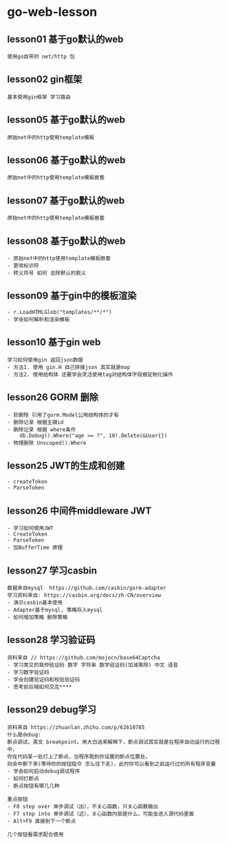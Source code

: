 # go-web-lesson

## lesson01 基于go默认的web
	使用go自带的 net/http 包

## lesson02 gin框架
	基本使用gin框架 学习路由

## lesson05  基于go默认的web
	原始net中的http使用template模板

## lesson06  基于go默认的web
	原始net中的http使用template模板嵌套

## lesson07  基于go默认的web
	原始net中的http使用template模板嵌套

## lesson08  基于go默认的web
	- 原始net中的http使用template模板嵌套
	- 更改标识符
    - 转义符号 如何 去除默认的脱义

## lesson09  基于gin中的模板渲染
	- r.LoadHTMLGlob("templates/**/*")
	- 学会如何解析和渲染模板

## lesson10  基于gin web
	学习如何使用gin 返回json数据
	- 方法1. 使用 gin.H 自己拼接json 其实就是map
	- 方法2. 使用结构体 还要学会灵活使用tag对结构体字段做定制化操作

## lesson26 GORM 删除
    - 软删除 引用了gorm.Model公用结构体的才有
    - 删除记录 根据主键id 
    - 删除记录 根据 where条件 
        db.Debug().Where("age >= ?", 10).Delete(&User{})
    - 物理删除 Unscoped().Where

## lesson25 JWT的生成和创建
    - createToken
    - ParseToken
## lesson26 中间件middleware JWT 
	- 学习如何使用JWT
	- CreateToken
	- ParseToken
	- 加BufferTime 原理

## lesson27 学习casbin
	数据来自mysql  https://github.com/casbin/gorm-adapter
	学习资料来自: https://casbin.org/docs/zh-CN/overview
	- 演示casbin基本使用
	- Adapter基于mysql, 策略存入mysql
	- 如何增加策略 删除策略

## lesson28 学习验证码
    资料来自 // https://github.com/mojocn/base64Captcha
    - 学习常见的我仲验证码 数字 字符串 数学验证码(加减乘除) 中文 语音
    - 学习数字验证码
    - 学会创建验证码和校验验证码 
    - 思考前后端如何交互****
    
## lesson29 debug学习
    资料来自 https://zhuanlan.zhihu.com/p/62610785
    什么是debug: 
    断点调试，英文 breakpoint。用大白话来解释下，断点调试其实就是在程序自动运行的过程中，
    你在代码某一处打上了断点，当程序跑到你设置的断点位置处，
    则会中断下来(等待你的按钮指令 怎么往下走)，此时你可以看到之前运行过的所有程序变量
    - 学会如何启动debug调试程序
    - 如何打断点
    - 断点按钮有哪几几种
    
    重点按钮
    - F8 step over 单步调试（出），不关心函数，只关心函数输出
    - F7 step into 单步调试（近），关心函数内部是什么，可能会进入源代码里面
    - Alt+F9 直接到下一个断点
    
    几个按钮看需求配合使用